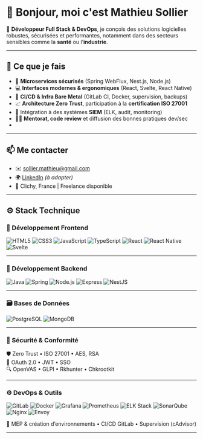 # 👋 Bonjour, moi c'est Mathieu Sollier

🎯 **Développeur Full Stack & DevOps**, je conçois des solutions logicielles robustes, sécurisées et performantes, notamment dans des secteurs sensibles comme la **santé** ou l’**industrie**.

---

## 🧠 Ce que je fais

- 🔐 **Microservices sécurisés** (Spring WebFlux, Nest.js, Node.js)
- 💻 **Interfaces modernes & ergonomiques** (React, Svelte, React Native)
- 🧰 **CI/CD & Infra Bare Metal** (GitLab CI, Docker, supervision, backups)
- 📈 **Architecture Zero Trust**, participation à la **certification ISO 27001**
- 🔧 Intégration à des systèmes **SIEM** (ELK, audit, monitoring)
- 🧑‍🏫 **Mentorat, code review** et diffusion des bonnes pratiques dev/sec
- 
---

## 📫 Me contacter

- ✉️ sollier.mathieu@gmail.com
- 🌍 [LinkedIn]([https://www.linkedin.com/in/ton-profil](https://www.linkedin.com/in/mathieu-sollier-1a59341a1/)) *(à adapter)*
- 📍 Clichy, France | Freelance disponible

---

## ⚙️ Stack Technique

### 🧩 Développement Frontend

![HTML5](https://img.shields.io/badge/HTML5-E34F26?style=for-the-badge&logo=html5&logoColor=white)
![CSS3](https://img.shields.io/badge/CSS3-1572B6?style=for-the-badge&logo=css3&logoColor=white)
![JavaScript](https://img.shields.io/badge/JavaScript-F7DF1E?style=for-the-badge&logo=javascript&logoColor=black)
![TypeScript](https://img.shields.io/badge/TypeScript-3178C6?style=for-the-badge&logo=typescript&logoColor=white)
![React](https://img.shields.io/badge/React-20232A?style=for-the-badge&logo=react&logoColor=61DAFB)
![React Native](https://img.shields.io/badge/React%20Native-20232A?style=for-the-badge&logo=react&logoColor=61DAFB)
![Svelte](https://img.shields.io/badge/Svelte-FF3E00?style=for-the-badge&logo=svelte&logoColor=white)

---

### 🧪 Développement Backend

![Java](https://img.shields.io/badge/Java-ED8B00?style=for-the-badge&logo=java&logoColor=white)
![Spring](https://img.shields.io/badge/Spring-6DB33F?style=for-the-badge&logo=spring&logoColor=white)
![Node.js](https://img.shields.io/badge/Node.js-339933?style=for-the-badge&logo=nodedotjs&logoColor=white)
![Express](https://img.shields.io/badge/Express.js-000000?style=for-the-badge&logo=express&logoColor=white)
![NestJS](https://img.shields.io/badge/NestJS-E0234E?style=for-the-badge&logo=nestjs&logoColor=white)

---

### 🗃️ Bases de Données

![PostgreSQL](https://img.shields.io/badge/PostgreSQL-4169E1?style=for-the-badge&logo=postgresql&logoColor=white)
![MongoDB](https://img.shields.io/badge/MongoDB-4EA94B?style=for-the-badge&logo=mongodb&logoColor=white)

---

### 🔐 Sécurité & Conformité

🛡️ Zero Trust • ISO 27001 • AES, RSA  
🔑 OAuth 2.0 • JWT • SSO  
🔍 OpenVAS • GLPI • Rkhunter • Chkrootkit

---

### ⚙️ DevOps & Outils

![GitLab](https://img.shields.io/badge/GitLab-FC6D26?style=for-the-badge&logo=gitlab&logoColor=white)
![Docker](https://img.shields.io/badge/Docker-2496ED?style=for-the-badge&logo=docker&logoColor=white)
![Grafana](https://img.shields.io/badge/Grafana-F46800?style=for-the-badge&logo=grafana&logoColor=white)
![Prometheus](https://img.shields.io/badge/Prometheus-E6522C?style=for-the-badge&logo=prometheus&logoColor=white)
![ELK Stack](https://img.shields.io/badge/ELK-005571?style=for-the-badge&logo=elasticstack&logoColor=white)
![SonarQube](https://img.shields.io/badge/SonarQube-4E9BCD?style=for-the-badge&logo=sonarqube&logoColor=white)
![Nginx](https://img.shields.io/badge/Nginx-009639?style=for-the-badge&logo=nginx&logoColor=white)
![Envoy](https://img.shields.io/badge/Envoy-4B275F?style=for-the-badge&logo=envoyproxy&logoColor=white)

🔁 MEP & création d’environnements • CI/CD GitLab • Supervision (cAdvisor)


---

